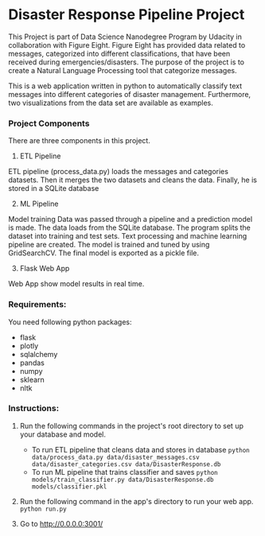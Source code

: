 # Disaster Response Pipeline Project

This Project is part of Data Science Nanodegree Program by Udacity in collaboration with Figure Eight. Figure Eight has provided data related to messages, categorized into different classifications, that have been received during emergencies/disasters. The purpose of the project is to create a Natural Language Processing tool that categorize messages.

This is a web application written in python to automatically classify text messages into different categories of disaster management. Furthermore, two visualizations from the data set are available as examples. 

### Project Components
There are three components in this project.

1. ETL Pipeline

ETL pipeline (process_data.py) loads the messages and categories datasets. Then it merges the two datasets and cleans the data. Finally, he is stored in a SQLite database

2. ML Pipeline

Model training Data was passed through a pipeline and a prediction model is made. The data loads from the SQLite database. The program splits the dataset into training and test sets. Text processing and machine learning pipeline are created. The model is trained and tuned by using GridSearchCV. The final model is exported as a pickle file. 

3. Flask Web App

Web App show model results in real time.


### Requirements:
You need following python packages:

* flask
* plotly
* sqlalchemy
* pandas
* numpy
* sklearn
* nltk

### Instructions:
1. Run the following commands in the project's root directory to set up your database and model.

    - To run ETL pipeline that cleans data and stores in database
        `python data/process_data.py data/disaster_messages.csv data/disaster_categories.csv data/DisasterResponse.db`
    - To run ML pipeline that trains classifier and saves
        `python models/train_classifier.py data/DisasterResponse.db models/classifier.pkl`

2. Run the following command in the app's directory to run your web app.
    `python run.py`

3. Go to http://0.0.0.0:3001/
